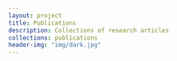 ```yaml
---
layout: project
title: Publications
description: Collections of research articles
collections: publications
header-img: "img/dark.jpg"
---
```

